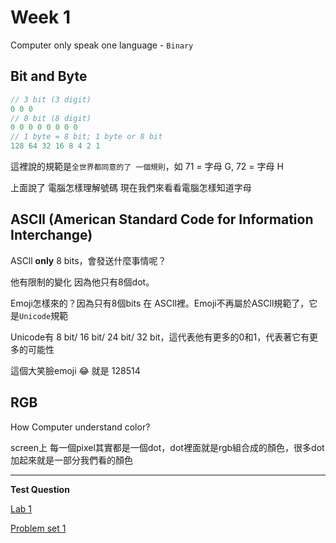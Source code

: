 # Week 1

Computer only speak one language - `Binary`	

## Bit and Byte	

```objectivec	
// 3 bit (3 digit)	
0 0 0	
// 8 bit (8 digit)	
0 0 0 0 0 0 0 0	
// 1 byte = 8 bit; 1 byte or 8 bit	
128 64 32 16 8 4 2 1	
```	

這裡說的規範是`全世界都同意的了 一個規則`，如 71 = 字母 G, 72 = 字母 H	

上面說了 電腦怎樣理解號碼 現在我們來看看電腦怎樣知道字母	

## ASCll (American Standard Code for Information Interchange)	

ASCll **only** 8 bits，會發送什麼事情呢？	

他有限制的變化 因為他只有8個dot。	

Emoji怎樣來的？因為只有8個bits 在 ASCll裡。Emoji不再屬於ASCll規範了，它是`Unicode`規範	

Unicode有 8 bit/ 16 bit/ 24 bit/ 32 bit，這代表他有更多的0和1，代表著它有更多的可能性	


這個大笑臉emoji 😂   就是 128514	

## RGB	

How Computer understand color? 	

screen上 每一個pixel其實都是一個dot，dot裡面就是rgb組合成的顏色，很多dot加起來就是一部分我們看的顏色	

---

**Test Question**

[Lab 1](https://cs50.harvard.edu/x/2021/labs/1/)	

[Problem set 1](https://cs50.harvard.edu/x/2021/psets/1/)
